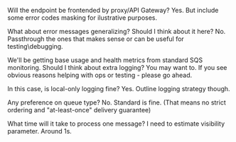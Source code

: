 

Will the endpoint be frontended by proxy/API Gateway?
Yes. But include some error codes masking for ilustrative purposes. 

What about error messages generalizing? Should I think about it here?
No. Passthrough the ones that makes sense or can be useful for testing\debugging.

We'll be getting base usage and health metrics from standard SQS monitoring. Should I think about extra logging?
You may want to. If you see obvious reasons helping with ops or testing - please go ahead.

In this case, is local-only logging fine?
Yes. Outline logging strategy though.

Any preference on queue type?
No. Standard is fine. (That means no strict ordering and "at-least-once" delivery guarantee)

What time will it take to process one message? I need to estimate visibility parameter.
Around 1s.
